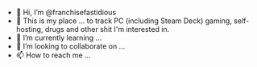 - 👋 Hi, I’m @franchisefastidious
- 👀 This is my place ... to track PC (including Steam Deck) gaming, self-hosting, drugs and other shit I'm interested in.
- 🌱 I’m currently learning ...
- 💞️ I’m looking to collaborate on ...
- 📫 How to reach me ...

<!---
franchisefastidious/franchisefastidious is a ✨ special ✨ repository because its `README.md` (this file) appears on your GitHub profile.
You can click the Preview link to take a look at your changes.
--->
